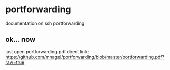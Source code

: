 # portforwarding

documentation on ssh portforwarding

## ok... now

just open portforwarding.pdf
direct link: https://github.com/mnagel/portforwarding/blob/master/portforwarding.pdf?raw=true
